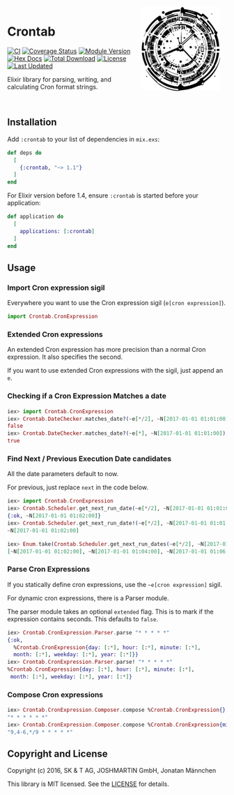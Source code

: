 <picture style="margin-right: 15px; float: right;">
  <source
    media="(prefers-color-scheme: dark)"
    srcset="assets/logo-dark.svg"
    width="180px"
    align="right"
  />
  <source
    media="(prefers-color-scheme: light)"
    srcset="assets/logo-light.svg"
    width="180px"
    align="right"
  />
  <img
    src="assets/logo-light.svg"
    alt="OpenID Connect logo Logo"
    width="180px"
    align="right"
  />
</picture>

# Crontab

[![CI](https://github.com/maennchen/crontab/workflows/.github/workflows/elixir.yml/badge.svg)](https://github.com/maennchen/crontab/actions?query=workflow%3A.github%2Fworkflows%2Felixir.yml)
[![Coverage Status](https://coveralls.io/repos/github/maennchen/crontab/badge.svg?branch=main)](https://coveralls.io/github/maennchen/crontab?branch=main)
[![Module Version](https://img.shields.io/hexpm/v/crontab.svg)](https://hex.pm/packages/crontab)
[![Hex Docs](https://img.shields.io/badge/hex-docs-lightgreen.svg)](https://hexdocs.pm/crontab/)
[![Total Download](https://img.shields.io/hexpm/dt/crontab.svg)](https://hex.pm/packages/crontab)
[![License](https://img.shields.io/hexpm/l/crontab.svg)](https://github.com/maennchen/crontab/blob/main/LICENSE)
[![Last Updated](https://img.shields.io/github/last-commit/maennchen/crontab.svg)](https://github.com/maennchen/crontab/commits/main)

Elixir library for parsing, writing, and calculating Cron format strings.

<br clear="left"/>

## Installation

Add `:crontab` to your list of dependencies in `mix.exs`:

```elixir
def deps do
  [
    {:crontab, "~> 1.1"}
  ]
end
```

For Elixir version before 1.4, ensure `:crontab` is started before your
application:

```elixir
def application do
  [
    applications: [:crontab]
  ]
end
```

## Usage

### Import Cron expression sigil

Everywhere you want to use the Cron expression sigil (`e[cron expression]`).

```elixir
import Crontab.CronExpression
```

### Extended Cron expressions

An extended Cron expression has more precision than a normal Cron expression.
It also specifies the second.

If you want to use extended Cron expressions with the sigil, just append an `e`.

### Checking if a Cron Expression Matches a date

```elixir
iex> import Crontab.CronExpression
iex> Crontab.DateChecker.matches_date?(~e[*/2], ~N[2017-01-01 01:01:00])
false
iex> Crontab.DateChecker.matches_date?(~e[*], ~N[2017-01-01 01:01:00])
true
```

### Find Next / Previous Execution Date candidates

All the date parameters default to now.

For previous, just replace `next` in the code below.

```elixir
iex> import Crontab.CronExpression
iex> Crontab.Scheduler.get_next_run_date(~e[*/2], ~N[2017-01-01 01:01:00])
{:ok, ~N[2017-01-01 01:02:00]}
iex> Crontab.Scheduler.get_next_run_date!(~e[*/2], ~N[2017-01-01 01:01:00])
~N[2017-01-01 01:02:00]
```

```elixir
iex> Enum.take(Crontab.Scheduler.get_next_run_dates(~e[*/2], ~N[2017-01-01 01:01:00]), 3)
[~N[2017-01-01 01:02:00], ~N[2017-01-01 01:04:00], ~N[2017-01-01 01:06:00]]
```

### Parse Cron Expressions

If you statically define cron expressions, use the `~e[cron expression]` sigil.

For dynamic cron expressions, there is a Parser module.

The parser module takes an optional `extended` flag. This is to mark if the
expression contains seconds. This defaults to `false`.

```elixir
iex> Crontab.CronExpression.Parser.parse "* * * * *"
{:ok,
  %Crontab.CronExpression{day: [:*], hour: [:*], minute: [:*],
  month: [:*], weekday: [:*], year: [:*]}}
iex> Crontab.CronExpression.Parser.parse! "* * * * *"
%Crontab.CronExpression{day: [:*], hour: [:*], minute: [:*],
 month: [:*], weekday: [:*], year: [:*]}
```

### Compose Cron expressions

```elixir
iex> Crontab.CronExpression.Composer.compose %Crontab.CronExpression{}
"* * * * * *"
iex> Crontab.CronExpression.Composer.compose %Crontab.CronExpression{minute: [9, {:-, 4, 6}, {:/, :*, 9}]}
"9,4-6,*/9 * * * * *"
```

## Copyright and License

Copyright (c) 2016, SK & T AG, JOSHMARTIN GmbH, Jonatan Männchen

This library is MIT licensed. See the [LICENSE](https://github.com/maennchen/crontab/blob/main/LICENSE) for details.
